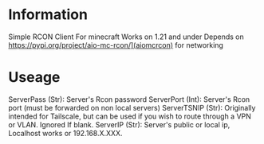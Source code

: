 # Information
  Simple RCON Client For minecraft
  Works on 1.21 and under
  Depends on https://pypi.org/project/aio-mc-rcon/](aiomcrcon) for networking
# Useage
  ServerPass (Str): Server's Rcon password
  ServerPort (Int): Server's Rcon port (must be forwarded on non local servers)
  ServerTSNIP (Str): Originally intended for Tailscale, but can be used if you wish to route through a VPN or VLAN. Ignored If blank.
  ServerIP (Str): Server's public or local ip, Localhost works or 192.168.X.XXX.
